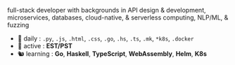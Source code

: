 full-stack developer with backgrounds in API design & development, microservices, databases, cloud-native, & serverless computing, NLP/ML, & fuzzing

- 🔭 daily        : `.py`, `.js`, `.html`, `.css`, `.go`, `.hs`, `.ts`, `.mk`, `*k8s`, `.docker`
- 🚡 active       : **EST/PST**
- 🐿 learning     : **Go**, **Haskell**, **TypeScript**, **WebAssembly**, **Helm**, **K8s**
